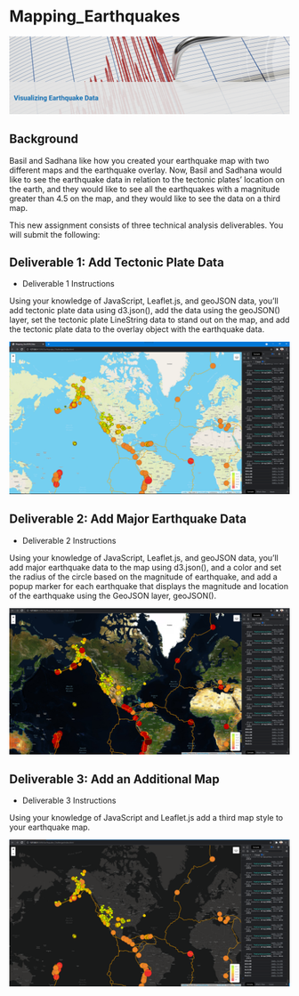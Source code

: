 # Mapping_Earthquakes

![](Earthquake_Challenge/static/images/intro.PNG)

## Background
Basil and Sadhana like how you created your earthquake map with two different maps and the earthquake overlay. Now, Basil and Sadhana would like to see the earthquake data in relation to the tectonic plates’ location on the earth, and they would like to see all the earthquakes with a magnitude greater than 4.5 on the map, and they would like to see the data on a third map.

This new assignment consists of three technical analysis deliverables. You will submit the following:

## Deliverable 1: Add Tectonic Plate Data

- Deliverable 1 Instructions

Using your knowledge of JavaScript, Leaflet.js, and geoJSON data, you’ll add tectonic plate data using d3.json(), add the data using the geoJSON() layer, set the tectonic plate LineString data to stand out on the map, and add the tectonic plate data to the overlay object with the earthquake data.

![](Earthquake_Challenge/static/images/1.PNG)

## Deliverable 2: Add Major Earthquake Data

- Deliverable 2 Instructions

Using your knowledge of JavaScript, Leaflet.js, and geoJSON data, you’ll add major earthquake data to the map using d3.json(), and a color and set the radius of the circle based on the magnitude of earthquake, and add a popup marker for each earthquake that displays the magnitude and location of the earthquake using the GeoJSON layer, geoJSON().

![](Earthquake_Challenge/static/images/2.PNG)

## Deliverable 3: Add an Additional Map

- Deliverable 3 Instructions

Using your knowledge of JavaScript and Leaflet.js add a third map style to your earthquake map.

![](Earthquake_Challenge/static/images/3.PNG)



